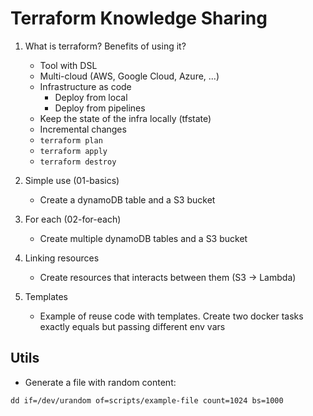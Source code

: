 
# Terraform Knowledge Sharing

1) What is terraform? Benefits of using it?
    - Tool with DSL
    - Multi-cloud (AWS, Google Cloud, Azure, ...)
    - Infrastructure as code
        - Deploy from local
        - Deploy from pipelines
    - Keep the state of the infra locally (tfstate)
    - Incremental changes
    - `terraform plan`
    - `terraform apply`
    - `terraform destroy`

2) Simple use (01-basics)
    - Create a dynamoDB table and a S3 bucket
2) For each (02-for-each)
    - Create multiple dynamoDB tables and a S3 bucket
3) Linking resources
    - Create resources that interacts between them (S3 -> Lambda)
4) Templates
    - Example of reuse code with templates. Create two docker tasks exactly equals but passing different env vars

## Utils

- Generate a file with random content:
```
dd if=/dev/urandom of=scripts/example-file count=1024 bs=1000
```